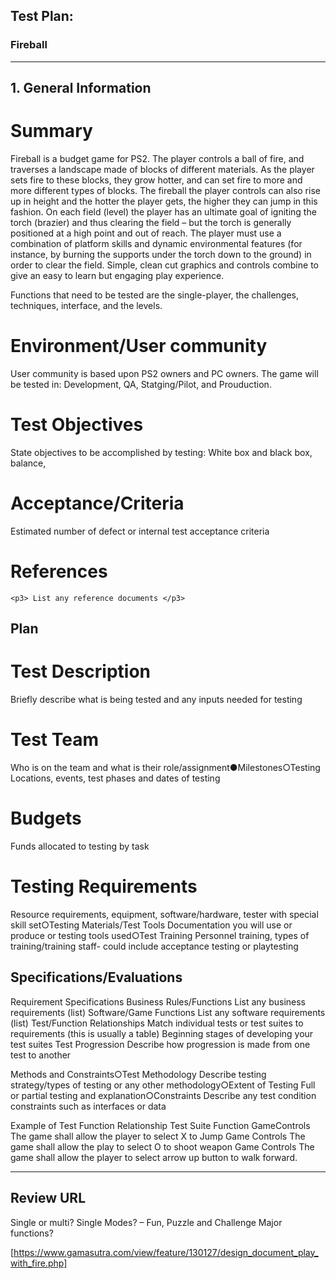 ## Test Plan:


### Fireball
---
## 1. General Information
  # Summary
  
   <p1>Fireball is a budget game for PS2. The player controls a ball of fire, and traverses a landscape
  made of blocks of different materials. As the player sets fire to these blocks, they grow hotter, and
  can set fire to more and more different types of blocks. The fireball the player controls can also
  rise up in height and the hotter the player gets, the higher they can jump in this fashion.
  On each field (level) the player has an ultimate goal of igniting the torch (brazier) and thus
  clearing the field – but the torch is generally positioned at a high point and out of reach. The
  player must use a combination of platform skills and dynamic environmental features (for
  instance, by burning the supports under the torch down to the ground) in order to clear the field.
  Simple, clean cut graphics and controls combine to give an easy to learn but engaging play
  experience.
  
   Functions that need to be tested are the single-player, the challenges, techniques, interface, and the levels.</p1>
   
   # Environment/User community
   
   <p2>User community is based upon PS2 owners and PC owners. 
   The game will be tested in:
   Development, QA, Statging/Pilot, and Prouduction.</p2>
   
   # Test Objectives
   <p3> State objectives to be accomplished by testing:
      White box and black box, balance, 
    </p3>  
   # Acceptance/Criteria
   <p3> Estimated number of defect or internal test acceptance criteria </p3>  
   # References
    <p3> List any reference documents </p3>    
    
## Plan
# Test Description
Briefly describe what is being tested and any inputs needed for testing
# Test Team
Who is on the team and what is their role/assignment●Milestones○Testing Locations, events, test phases and dates of testing
# Budgets
Funds allocated to testing by task
# Testing Requirements
Resource requirements, equipment, software/hardware, tester with special skill set○Testing Materials/Test Tools
Documentation you will use or produce or testing tools used○Test Training
Personnel training, types of training/training staff- could include acceptance testing or playtesting 
  
## Specifications/Evaluations
  <p4> </p4>
Requirement Specifications
Business Rules/Functions List any business requirements (list)
Software/Game Functions List any software requirements (list)
Test/Function Relationships Match individual tests or test suites to requirements (this is usually a table)
Beginning stages of developing your test suites
Test Progression Describe how progression is made from one test to another

Methods and Constraints○Test Methodology
Describe testing strategy/types of testing or any other methodology○Extent of Testing
Full or partial testing and explanation○Constraints
Describe any test condition constraints such as interfaces or data

Example of Test Function Relationship
Test Suite  Function
GameControls  The game shall allow the player to select X to Jump
Game Controls The game shall allow the play to select O to shoot weapon
Game Controls The game shall allow the player to select arrow up button to walk forward.
___
## Review URL
Single or multi?
  Single
Modes?
– Fun, Puzzle and Challenge
Major functions?

[https://www.gamasutra.com/view/feature/130127/design_document_play_with_fire.php]
